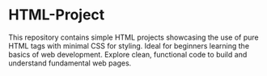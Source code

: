 # HTML-Project
This repository contains simple HTML projects showcasing the use of pure HTML tags with minimal CSS for styling. Ideal for beginners learning the basics of web development. Explore clean, functional code to build and understand fundamental web pages.
